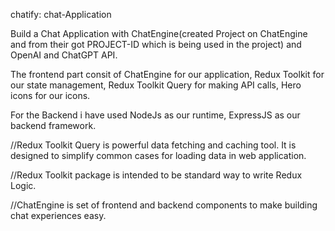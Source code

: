 chatify:  chat-Application

<p> Build a Chat Application with ChatEngine(created Project on ChatEngine and from their got PROJECT-ID which is being used in the project) and OpenAI and ChatGPT API. </p>
<p>The frontend part consit of ChatEngine for our application, Redux Toolkit for our state management,
Redux Toolkit Query for making API calls, Hero icons for our icons. </p>
For the Backend i have used NodeJs as our runtime, ExpressJS as our backend framework.

<p>//Redux Toolkit Query is powerful data fetching and caching tool. It is designed to simplify common cases for loading data in web application. </p>
<p> //Redux Toolkit package is intended to be standard way to write Redux Logic.</p>
//ChatEngine is set of frontend and backend components to make building chat experiences easy.
